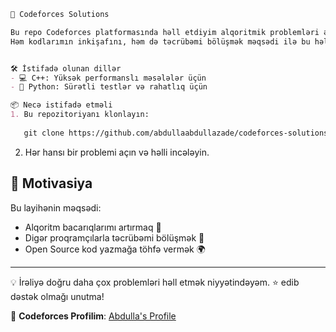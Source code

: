 ```markdown
🚀 Codeforces Solutions

Bu repo Codeforces platformasında həll etdiyim alqoritmik problemləri əhatə edir. 📚  
Həm kodlarımın inkişafını, həm də təcrübəmi bölüşmək məqsədi ilə bu həlləri buraya yüklədim. 🔥


🛠️ İstifadə olunan dillər
- 💻 C++: Yüksək performanslı məsələlər üçün  
- 🐍 Python: Sürətli testlər və rahatlıq üçün  

📦 Necə istifadə etməli
1. Bu repozitoriyanı klonlayın:  
 
   git clone https://github.com/abdullaabdullazade/codeforces-solutions
```

2. Hər hansı bir problemi açın və həlli incələyin.  

## 🌟 Motivasiya
Bu layihənin məqsədi:
- Alqoritm bacarıqlarımı artırmaq 🚀  
- Digər proqramçılarla təcrübəmi bölüşmək 🤝  
- Open Source kod yazmağa töhfə vermək 🌍  

---

💡 İrəliyə doğru daha çox problemləri həll etmək niyyətindəyəm. ⭐ edib dəstək olmağı unutma! 

🔗 **Codeforces Profilim**: [Abdulla's Profile](https://codeforces.com/profile/XXXBATTLEMCXXX)

```
